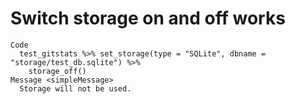 # Switch storage on and off works

    Code
      test_gitstats %>% set_storage(type = "SQLite", dbname = "storage/test_db.sqlite") %>%
        storage_off()
    Message <simpleMessage>
      Storage will not be used.

